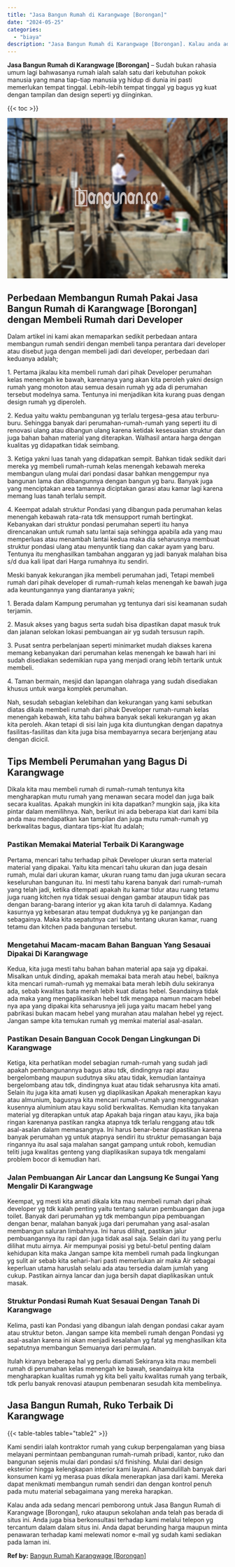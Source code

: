 ```yaml
---
title: "Jasa Bangun Rumah di Karangwage [Borongan]"
date: "2024-05-25"
categories: 
  - "biaya"
description: "Jasa Bangun Rumah di Karangwage [Borongan]. Kalau anda ada sedang mencari pemborong untuk Jasa Bangun Rumah di Karangwage [Borongan], ruko ataupun sekolaha..."
---
```


**Jasa Bangun Rumah di Karangwage \[Borongan\]** – Sudah bukan rahasia umum lagi bahwasanya rumah ialah salah satu dari kebutuhan pokok manusia yang mana tiap-tiap manusia yg hidup di dunia ini pasti memerlukan tempat tinggal. Lebih-lebih tempat tinggal yg bagus yg kuat dengan tampilan dan design seperti yg diinginkan.

{{< toc >}}

![Jasa Bangun Rumah di Karangwage [Borongan]](/images/borong-bangunan-03.png)

## Perbedaan Membangun Rumah Pakai Jasa Bangun Rumah di Karangwage \[Borongan\] dengan Membeli Rumah dari Developer

Dalam artikel ini kami akan memaparkan sedikit perbedaan antara membangun rumah sendiri dengan membeli tanpa perantara dari developer atau disebut juga dengan membeli jadi dari developer, perbedaan dari keduanya adalah;

1\. Pertama jikalau kita membeli rumah dari pihak Developer perumahan kelas menengah ke bawah, karenanya yang akan kita peroleh yakni design rumah yang monoton atau semua desain rumah yg ada di perumahan tersebut modelnya sama. Tentunya ini menjadikan kita kurang puas dengan design rumah yg diperoleh.

2\. Kedua yaitu waktu pembangunan yg terlalu tergesa-gesa atau terburu-buru. Sehingga banyak dari perumahan-rumah-rumah yang seperti itu di renovasi ulang atau dibangun ulang karena ketidak kesesuaian struktur dan juga bahan bahan material yang diterapkan. Walhasil antara harga dengan kualitas yg didapatkan tidak seimbang.

3\. Ketiga yakni luas tanah yang didapatkan sempit. Bahkan tidak sedikit dari mereka yg membeli rumah-rumah kelas menengah kebawah mereka membangun ulang mulai dari pondasi dasar bahkan menggempur nya bangunan lama dan dibangunnya dengan bangun yg baru. Banyak juga yang menciptakan area tamannya diciptakan garasi atau kamar lagi karena memang luas tanah terlalu sempit.

4\. Keempat adalah struktur Pondasi yang dibangun pada perumahan kelas menengah kebawah rata-rata tdk mensupport rumah bertingkat. Kebanyakan dari struktur pondasi perumahan seperti itu hanya direncanakan untuk rumah satu lantai saja sehingga apabila ada yang mau memperluas atau menambah lantai kedua maka dia seharusnya membuat struktur pondasi ulang atau menyuntik tiang dan cakar ayam yang baru. Tentunya itu menghasilkan tambahan anggaran yg jadi banyak malahan bisa s/d dua kali lipat dari Harga rumahnya itu sendiri.

Meski banyak kekurangan jika membeli perumahan jadi, Tetapi membeli rumah dari pihak developer di rumah-rumah kelas menengah ke bawah juga ada keuntungannya yang diantaranya yakni;

1\. Berada dalam Kampung perumahan yg tentunya dari sisi keamanan sudah terjamin.

2\. Masuk akses yang bagus serta sudah bisa dipastikan dapat masuk truk dan jalanan selokan lokasi pembuangan air yg sudah tersusun rapih.

3\. Pusat sentra perbelanjaan seperti minimarket mudah diakses karena memang kebanyakan dari perumahan kelas menengah ke bawah hari ini sudah disediakan sedemikian rupa yang menjadi orang lebih tertarik untuk membeli.

4\. Taman bermain, mesjid dan lapangan olahraga yang sudah disediakan khusus untuk warga komplek perumahan.

Nah, sesudah sebagian kelebihan dan kekurangan yang kami sebutkan diatas dikala membeli rumah dari pihak Developer rumah-rumah kelas menengah kebawah, kita tahu bahwa banyak sekali kekurangan yg akan kita peroleh. Akan tetapi di sisi lain juga kita diuntungkan dengan dapatnya fasilitas-fasilitas dan kita juga bisa membayarnya secara berjenjang atau dengan dicicil.

## Tips Membeli Perumahan yang Bagus Di Karangwage

Dikala kita mau membeli rumah di rumah-rumah tentunya kita mengharapkan mutu rumah yang menawan secara model dan juga baik secara kualitas. Apakah mungkin ini kita dapatkan? mungkin saja, jika kita pintar dalam memilihnya. Nah, berikut ini ada beberapa kiat dari kami bila anda mau mendapatkan kan tampilan dan juga mutu rumah-rumah yg berkwalitas bagus, diantara tips-kiat Itu adalah;

### Pastikan Memakai Material Terbaik Di Karangwage

Pertama, mencari tahu terhadap pihak Developer ukuran serta material material yang dipakai. Yaitu kita mencari tahu ukuran dan juga desain rumah, mulai dari ukuran kamar, ukuran ruang tamu dan juga ukuran secara keseluruhan bangunan itu. Ini mesti tahu karena banyak dari rumah-rumah yang telah jadi, ketika ditempati apakah itu kamar tidur atau ruang tetamu juga ruang kitchen nya tidak sesuai dengan gambar ataupun tidak pas dengan barang-barang interior yg akan kita taruh di dalamnya. Kadang kasurnya yg kebesaran atau tempat duduknya yg ke panjangan dan sebagainya. Maka kita sepatutnya cari tahu tentang ukuran kamar, ruang tetamu dan kitchen pada bangunan tersebut.

### Mengetahui Macam-macam Bahan Banguan Yang Sesauai Dipakai Di Karangwage

Kedua, kita juga mesti tahu bahan bahan material apa saja yg dipakai. Misalkan untuk dinding, apakah memakai bata merah atau hebel, baiknya kita mencari rumah-rumah yg memakai bata merah lebih dulu sekiranya ada, sebab kwalitas bata merah lebih kuat diatas hebel. Seandainya tidak ada maka yang mengaplikasikan hebel tdk mengapa namun macam hebel nya apa yang dipakai kita seharusnya jeli juga yaitu macam hebel yang pabrikasi bukan macam hebel yang murahan atau malahan hebel yg reject. Jangan sampe kita temukan rumah yg memkai material asal-asalan.

### Pastikan Desain Banguan Cocok Dengan Lingkungan Di Karangwage

Ketiga, kita perhatikan model sebagian rumah-rumah yang sudah jadi apakah pembangunannya bagus atau tdk, dindingnya rapi atau bergelombang maupun sudutnya siku atau tidak, kemudian lantainya bergelombang atau tdk, dindingnya kuat atau tidak seharusnya kita amati. Selain itu juga kita amati kusen yg diaplikasikan Apakah menerapkan kayu atau almunium, bagusnya kita mencari rumah-rumah yang menggunakan kusennya aluminium atau kayu solid berkwalitas. Kemudian kita tanyakan material yg diterapkan untuk atap Apakah baja ringan atau kayu, jika baja ringan karenanya pastikan rangka atapnya tdk terlalu renggang atau tdk asal-asalan dalam memasangnya. Ini harus benar-benar dipastikan karena banyak perumahan yg untuk atapnya sendiri itu struktur pemasangan baja ringannya itu asal saja malahan sangat gampang untuk roboh, kemudian teliti juga kwalitas genteng yang diaplikasikan supaya tdk mengalami problem bocor di kemudian hari.

### Jalan Pembuangan Air Lancar dan Langsung Ke Sungai Yang Mengalir Di Karangwage

Keempat, yg mesti kita amati dikala kita mau membeli rumah dari pihak developer yg tdk kalah penting yaitu tentang saluran pembuangan dan juga toilet. Banyak dari perumahan yg tdk membangun pipa pembuangan dengan benar, malahan banyak juga dari perumahan yang asal-asalan membangun saluran limbahnya. Ini harus dilihat, pastikan jalur pembuangannya itu rapi dan juga tidak asal saja. Selain dari itu yang perlu dilihat mutu airnya. Air mempunyai posisi yg betul-betul penting dalam kehidupan kita maka Jangan sampe kita membeli rumah pada lingkungan yg sulit air sebab kita sehari-hari pasti memerlukan air maka Air sebagai keperluan utama haruslah selalu ada atau tersedia dalam jumlah yang cukup. Pastikan airnya lancar dan juga bersih dapat diaplikasikan untuk masak.

### Struktur Pondasi Rumah Kuat Sesauai Dengan Tanah Di Karangwage

Kelima, pasti kan Pondasi yang dibangun ialah dengan pondasi cakar ayam atau struktur beton. Jangan sampe kita membeli rumah dengan Pondasi yg asal-asalan karena ini akan menjadi kesalahan yg fatal yg menghasilkan kita sepatutnya membangun Semuanya dari permulaan.

Itulah kiranya beberapa hal yg perlu diamati Sekiranya kita mau membeli rumah di perumahan kelas menengah ke bawah, seandainya kita mengharapkan kualitas rumah yg kita beli yaitu kwalitas rumah yang terbaik, tdk perlu banyak renovasi ataupun pembenaran sesudah kita membelinya.

## Jasa Bangun Rumah, Ruko Terbaik Di Karangwage

{{< table-tables table="table2" >}}

Kami sendiri ialah kontraktor rumah yang cukup berpengalaman yang biasa melayani permintaan pembangunan rumah-rumah pribadi, kantor, ruko dan bangunan sejenis mulai dari pondasi s/d finishing. Mulai dari design eksterior hingga kelengkapan interior kami layani. Alhamdulillah banyak dari konsumen kami yg merasa puas dikala menerapkan jasa dari kami. Mereka dapat menikmati membangun rumah sendiri dan dengan kontrol penuh pada mutu material sebagaimana yang mereka harapkan.

Kalau anda ada sedang mencari pemborong untuk Jasa Bangun Rumah di Karangwage \[Borongan\], ruko ataupun sekolahan anda telah pas berada di situs ini. Anda juga bisa berkonsultasi terhadap kami melalui telepon yg tercantum dalam dalam situs ini. Anda dapat berunding harga maupun minta penawaran terhadap kami melewati nomor e-mail yg sudah kami sediakan pada laman ini.

**Ref by:** [Bangun Rumah Karangwage [Borongan]](https://id.wikipedia.org/wiki/Bangun)
